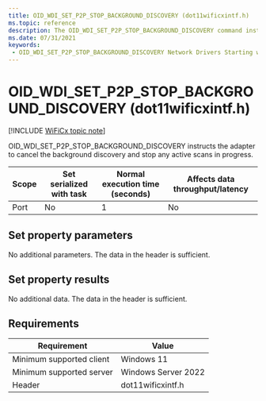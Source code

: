 ```yaml
---
title: OID_WDI_SET_P2P_STOP_BACKGROUND_DISCOVERY (dot11wificxintf.h)
ms.topic: reference
description: The OID_WDI_SET_P2P_STOP_BACKGROUND_DISCOVERY command instructs the adapter to cancel the background discovery and stop any active scans in progress.
ms.date: 07/31/2021
keywords:
 - OID_WDI_SET_P2P_STOP_BACKGROUND_DISCOVERY Network Drivers Starting with Windows Vista
---
```


# OID\_WDI\_SET\_P2P\_STOP\_BACKGROUND\_DISCOVERY (dot11wificxintf.h)

[!INCLUDE [WiFiCx topic note](../includes/wificx-version-warning.md)]


OID\_WDI\_SET\_P2P\_STOP\_BACKGROUND\_DISCOVERY instructs the adapter to cancel the background discovery and stop any active scans in progress.

| Scope | Set serialized with task | Normal execution time (seconds) | Affects data throughput/latency |
|-------|--------------------------|---------------------------------|---------------------------------|
| Port  | No                       | 1                               | No                              |

 

## Set property parameters


No additional parameters. The data in the header is sufficient.
## Set property results


No additional data. The data in the header is sufficient.

## Requirements

|Requirement|Value|
|--- |--- |
|Minimum supported client|Windows 11|
|Minimum supported server|Windows Server 2022|
|Header|dot11wificxintf.h|

 

 




